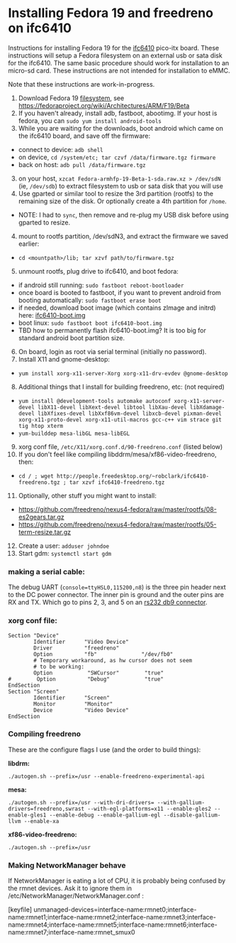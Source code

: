 # Installing Fedora 19 and freedreno on ifc6410

Instructions for installing Fedora 19 for the [ifc6410](http://inforcecomputing.com/blog/?p=27) pico-itx board.  These instructions will setup a Fedora filesystem on an external usb or sata disk for the ifc6410.  The same basic procedure should work for installation to an micro-sd card.  These instructions are not intended for installation to eMMC.

Note that these instructions are work-in-progress.

1. Download Fedora 19 [filesystem](https://dl.fedoraproject.org/pub/fedora-secondary/releases/test/19-Beta/Images/armhfp/Fedora-armhfp-19-Beta-1-sda.raw.xz), see https://fedoraproject.org/wiki/Architectures/ARM/F19/Beta
2. If you haven't already, install adb, fastboot, abootimg.  If your host is fedora, you can `sudo yum install android-tools`
2. While you are waiting for the downloads, boot android which came on the ifc6410 board, and save off the firmware:
 * connect to device: `adb shell`
 * on device, `cd /system/etc; tar czvf /data/firmware.tgz firmware`
 * back on host: `adb pull /data/firmware.tgz`
3. on your host, `xzcat Fedora-armhfp-19-Beta-1-sda.raw.xz > /dev/sdN`  (ie, `/dev/sdb`) to extract filesystem to usb or sata disk that you will use  
4. Use gparted or similar tool to resize the 3rd partition (rootfs) to the remaining size of the disk.  Or optionally create a 4th partition for `/home`.
 * NOTE: I had to `sync`, then remove and re-plug my USB disk before using gparted to resize.
4. mount to rootfs partition, /dev/sdN3, and extract the firmware we saved earlier:
 * `cd <mountpath>/lib; tar xzvf path/to/firmware.tgz`
5. unmount rootfs, plug drive to ifc6410, and boot fedora:
 * if android still running: `sudo fastboot reboot-bootloader`
 * once board is booted to fastboot, if you want to prevent android from booting automatically: `sudo fastboot erase boot`
 * if needed, download boot image (which contains zImage and initrd) here: [ifc6410-boot.img](http://people.freedesktop.org/~robclark/ifc6410-boot.img)
 * boot linux: `sudo fastboot boot ifc6410-boot.img`
 * TBD how to permanently flash ifc6410-boot.img?  It is too big for standard android boot partition size.
6. On board, login as root via serial terminal (initially no password).
7. Install X11 and gnome-desktop:
 * `yum install xorg-x11-server-Xorg xorg-x11-drv-evdev @gnome-desktop`
8. Additional things that I install for building freedreno, etc:  (not required)
 * `yum install @development-tools automake autoconf xorg-x11-server-devel libX11-devel libXext-devel libtool libXau-devel libXdamage-devel libXfixes-devel libXxf86vm-devel libxcb-devel pixman-devel xorg-x11-proto-devel xorg-x11-util-macros gcc-c++ vim strace git tig htop xterm`
 * `yum-builddep mesa-libGL mesa-libEGL`
9. xorg conf file, `/etc/X11/xorg.conf.d/90-freedreno.conf` (listed below)
10. If you don't feel like compiling libddrm/mesa/xf86-video-freedreno, then:
 * `cd / ; wget http://people.freedesktop.org/~robclark/ifc6410-freedreno.tgz ; tar xzvf ifc6410-freedreno.tgz`
11. Optionally, other stuff you might want to install:
 * https://github.com/freedreno/nexus4-fedora/raw/master/rootfs/08-es2gears.tar.gz
 * https://github.com/freedreno/nexus4-fedora/raw/master/rootfs/05-term-resize.tar.gz
12. Create a user: `adduser johndoe`
13. Start gdm: `systemctl start gdm`

### making a serial cable:
The debug UART (`console=ttyHSL0,115200,n8`) is the three pin header next to the DC power connector.  The inner pin is ground and the outer pins are RX and TX.  Which go to pins 2, 3, and 5 on an [rs232 db9 connector](http://www.arcelect.com/9_PIN_PIN_OUT.GIF).

### xorg conf file:

    Section "Device"
            Identifier      "Video Device"
            Driver          "freedreno"
            Option          "fb"              "/dev/fb0"
            # Temporary workaround, as hw cursor does not seem
            # to be working:
            Option           "SWCursor"        "true"
    #        Option          "Debug"           "true"
    EndSection
    Section "Screen"
            Identifier      "Screen"
            Monitor         "Monitor"
            Device          "Video Device"
    EndSection

### Compiling freedreno

These are the configure flags I use (and the order to build things):

**libdrm:**

    ./autogen.sh --prefix=/usr --enable-freedreno-experimental-api

**mesa:**

    ./autogen.sh --prefix=/usr --with-dri-drivers= --with-gallium-drivers=freedreno,swrast --with-egl-platforms=x11 --enable-gles2 --enable-gles1 --enable-debug --enable-gallium-egl --disable-gallium-llvm --enable-xa

**xf86-video-freedreno:**

    ./autogen.sh --prefix=/usr

### Making NetworkManager behave

If NetworkManager is eating a lot of CPU, it is probably being confused by the rmnet devices. Ask it to ignore them in /etc/NetworkManager/NetworkManager.conf :

  [keyfile]
  unmanaged-devices=interface-name:rmnet0;interface-name:rmnet1;interface-name:rmnet2;interface-name:rmnet3;interface-name:rmnet4;interface-name:rmnet5;interface-name:rmnet6;interface-name:rmnet7;interface-name:rmnet_smux0